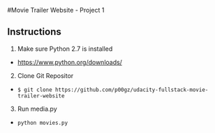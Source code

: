 #Movie Trailer Website - Project 1

Instructions
-----------------

1) Make sure Python 2.7 is installed
- https://www.python.org/downloads/

2) Clone Git Repositor
- `$ git clone https://github.com/p00gz/udacity-fullstack-movie-trailer-website`

3) Run media.py 
- `python movies.py`
